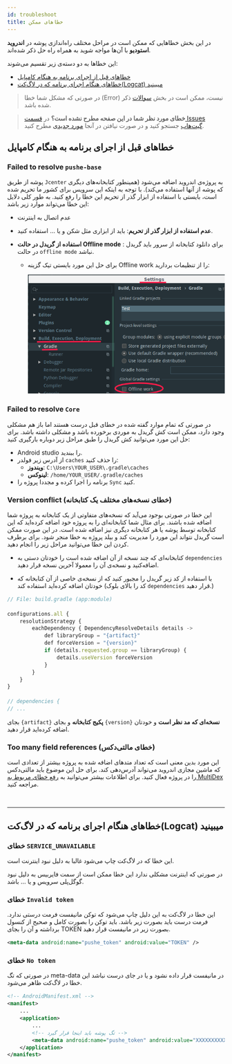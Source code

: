```yaml
---
id: troubleshoot
title: خطاهای ممکن
---
```


در این بخش خطاهایی که ممکن‌ است در مراحل مختلف راه‌اندازی پوشه در **اندروید استودیو** با آن‌ها مواجه شوید به همراه راه‌ حل ذکر شده‌اند.

این خطاها به دو دسته‌ی زیر تقسیم می‌شوند:

- [خطاهای قبل از اجرای برنامه به هنگام کامپایل](http://localhost:3000/docs/android-studio/troubleshoot#%D8%AE%D8%B7%D8%A7%D9%87%D8%A7%DB%8C-%D9%82%D8%A8%D9%84-%D8%A7%D8%B2-%D8%A7%D8%AC%D8%B1%D8%A7%DB%8C-%D8%A8%D8%B1%D9%86%D8%A7%D9%85%D9%87-%D8%A8%D9%87-%D9%87%D9%86%DA%AF%D8%A7%D9%85-%DA%A9%D8%A7%D9%85%D9%BE%D8%A7%DB%8C%D9%84)
- [خطاهای هنگام اجرای برنامه که در لاگ‌کت(Logcat) میبینید ](http://localhost:3000/docs/android-studio/troubleshoot#%D8%AE%D8%B7%D8%A7%D9%87%D8%A7%DB%8C-%D9%87%D9%86%DA%AF%D8%A7%D9%85-%D8%A7%D8%AC%D8%B1%D8%A7%DB%8C-%D8%A8%D8%B1%D9%86%D8%A7%D9%85%D9%87-%DA%A9%D9%87-%D8%AF%D8%B1-%D9%84%D8%A7%DA%AF%DA%A9%D8%AAlogcat-%D9%85%DB%8C%D8%A8%DB%8C%D9%86%DB%8C%D8%AF)

> در صورتی که مشکل شما خطا (Error) نیست، ممکن است در بخش [سوالات](/docs/android-studio/faq) ذکر شده باشد.



> **خطای مورد نظر شما در این صفحه مطرح نشده است؟** در [قسمت Issues گیت‌هاب](https://github.com/pusheco/android-studio-sample/issues?utf8=%E2%9C%93&q=is%3Aissue) جستجو کنید و در صورت نیافتن در آنجا [مورد جدیدی](https://github.com/pusheco/android-studio-sample/issues/new) مطرح کنید.


## خطاهای قبل از اجرای برنامه به هنگام کامپایل

### Failed to resolve `pushe-base`

پوشه از طریق `Jcenter` به پروژه‌ی اندروید اضافه‌ می‌شود (همینطور کتابخانه‌های دیگری که پوشه از آنها استفاده‌ می‌کند). با توجه به اینکه این سرویس برای کشور ما تحریم شده است، بایستی با استفاده از ابزار گذر از تحریم این خطا را رفع‌ کنید. به طور کلی دلایل این خطا می‌تواند موارد زیر باشد:

* عدم اتصال به اینترنت
* **عدم‌ استفاده از ابزار گذر از تحریم**: باید از ابزاری مثل شکن و یا ... استفاده‌ کنید.
* **استفاده از گریدل در حالت Offline mode** : برای دانلود کتابخانه از سرور باید گریدل در حالت `offline mode` نباشد.
 
    * برای حل این مورد بایستی تیک گزینه Offline work را از تنظیمات بردارید:

        <img src="/img/studio/gradle_offline.png" width="600" />


### Failed to resolve `Core`

در صورتی که تمام موارد گفته شده در خطای قبل درست هستند اما باز هم مشکلی وجود دارد، ممکن است کش گریدل به موردی برخورده باشد و مشکلی داشته باشد. برای حل این مورد می‌توانید کش گریدل را طبق مراحل زیر دوباره بارگیری کنید:

* Android studio را ببندید.
* از آدرس زیر فولدر `caches` را حذف کنید:
    * **ویندوز**: `C:\Users\YOUR_USER\.gradle\caches`
    * **لینوکس**: `/home/YOUR_USER/.gradle/caches`
* برنامه را اجرا کرده و مجددا پروژه را `Sync` کنید.

### Version conflict (خطای نسخه‌های مختلف یک کتابخانه)

این خطا در صورتی بوجود می‌آید که نسخه‌های متفاوتی از یک کتابخانه به پروژه شما اضافه شده باشند. برای مثال شما کتابخانه‌ای را به پروژه خود اضافه کرده‌اید که این کتابخا‌نه توسط پوشه یا هر کتابخانه دیگری نیز اضافه شده‌ است. در این صورت ممکن است گریدل نتواند این مورد را مدیریت کند و بیلد پروژه به خطا منجر شود. برای برطرف کردن این خطا می‌توانید مراحل زیر را انجام دهید.

* کتابخانه‌ای که چند نسخه از آن اضافه شده است را خودتان دستی به `dependencies` اضافه‌کنید و نسخه‌ی آن را معمولا آخرین نسخه قرار دهید.

* با استفاده از کد زیر گریدل را مجبور کنید که از نسخه‌ی خاصی از آن کتابخانه که خودتان اضافه کرده‌اید استفاده کند (کد را بالای بلوک `dependencies` قرار دهید.)

```js
// File: build.gradle (app:module)

configurations.all {
    resolutionStrategy {
        eachDependency { DependencyResolveDetails details ->
            def libraryGroup = "{artifact}"
            def forceVersion = "{version}"
            if (details.requested.group == libraryGroup) {
                details.useVersion forceVersion
            }
        }
    }
}

// dependencies {
// ...

```

بجای `{artifact}` **پکیج‌ کتابخانه** و بجای `{version}‍` **نسخه‌ای که مد نظر است** و خودتان اضافه کرده‌اید قرار دهید.


### Too many field references (خطای مالتی‌دکس)

این مورد بدین معنی است که تعداد متد‌های اضافه شده به پروژه بیشتر از تعدادی‌ است که ماشین‌ مجازی اندروید می‌تواند آدرس‌دهی کند. برای حل این موضوع باید مالتی‌دکس را در پروژه فعال کنید. برای اطلاعات بیشتر می‌توانید به [رفع خطای مربوط به MultiDex](/docs/android-studio/multidex) مراجعه کنید.

<br />

---

## خطاهای هنگام اجرای برنامه که در لاگ‌کت(Logcat) میبینید 

### خطای `SERVICE_UNAVAILABLE`

این خطا که در لاگ‌کت چاپ می‌شود غالبا به دلیل نبود اینترنت است.

در صورتی که اینترنت مشکلی ندارد این خطا ممکن است از سمت فایربیس به دلیل نبود گوگل‌پلی‌ سرویس و یا ... باشد.

### خطای `Invalid token`

این خطا در لاگ‌کت به این دلیل چاپ می‌شود که توکن مانیفست فرمت درستی ندارد. فرمت درست باید بصورت زیر باشد. باید توکن را بصورت کامل و صحیح از کنسول برداشته و آن را بجای TOKEN بصورت زیر در مانیفست قرار دهید.


```xml
<meta-data android:name="pushe_token" android:value="TOKEN" />
```

### خطای `No token`

در صورتی که تگ meta-data در مانیفست قرار داده نشود و یا در جای درست نباشد این خطا در لاگ‌کت ظاهر می‌شود.

```xml
<!-- AndroidManifest.xml -->
<manifest>
    ...
    <application>
        ...
        <!-- تگ پوشه باید اینجا قرار گیرد -->
        <meta-data android:name="pushe_token" android:value="XXXXXXXXXX" />  
    </application>
</manifest>
```
